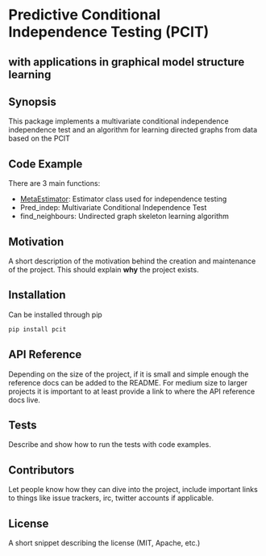 # Predictive Conditional Independence Testing (PCIT)
## with applications in graphical model structure learning

## Synopsis

This package implements a multivariate conditional independence independence test and an algorithm for learning directed graphs from data based on the PCIT

## Code Example

There are 3 main functions:
- [MetaEstimator](..pcit/IndependenceTest.py): Estimator class used for independence testing
- Pred_indep: Multivariate Conditional Independence Test
- find_neighbours: Undirected graph skeleton learning algorithm



## Motivation

A short description of the motivation behind the creation and maintenance of the project. This should explain **why** the project exists.

## Installation
Can be installed through pip

```python
pip install pcit
```

## API Reference

Depending on the size of the project, if it is small and simple enough the reference docs can be added to the README. For medium size to larger projects it is important to at least provide a link to where the API reference docs live.

## Tests

Describe and show how to run the tests with code examples.

## Contributors

Let people know how they can dive into the project, include important links to things like issue trackers, irc, twitter accounts if applicable.

## License

A short snippet describing the license (MIT, Apache, etc.)
